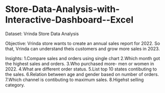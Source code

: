 # Store-Data-Analysis-with-Interactive-Dashboard--Excel

Dataset: Vrinda Store Data Analysis

Objective:
Vrinda store wants to create an annual sales report for 2022. So that, Vrinda can understand theis customers and grow more sales in 2023.

Insights:
1.Compare sales and orders using single chart
2.Which month got the highest sales and orders.
3.Who purchased more- men or women in 2022.
4.What are different order status.
5.List top 10 states contibuting to the sales.
6.Relation between age and gender based on number of orders.
7.Which channel is contibuting to maximum sales.
8.Higehst selling category.
